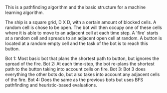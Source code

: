 This is a pathfinding algorithm and the basic structure for a machine learning algorithm.

The ship is a square grid, D X D, with a certain amount of blocked cells. A random cell is chose to be open. 
The bot will then occupy one of these cells where it is able to move to an adjacent cell at each time step.
A 'fire' starts at a random cell and spreads to an adjacent open cell at random. 
A button is located at a random empty cell and the task of the bot is to reach this button. 

Bot 1: Most basic bot that plans the shortest path to button, but ignores the spread of the fire.
Bot 2: At each time-step, the bot re-plans the shortest path to the button taking into account cells on fire.
Bot 3: Bot 3 does everything the other bots do, but also takes into account any adjacent cells of the fire.
Bot 4: Does the same as the previous bots but uses BFS pathfinding and heuristic-based evaluations.

